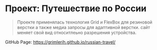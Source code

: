 # Проект: Путешествие по России
> Проекте применялась технология Grid и FlexBox для резиновой верстки а также медиа запросы для адаптивной верстки.
> сайт меняет свой вид относитлеьно разрешения устройства.

GitHub Page: https://grimlerih.github.io/russian-travel/
